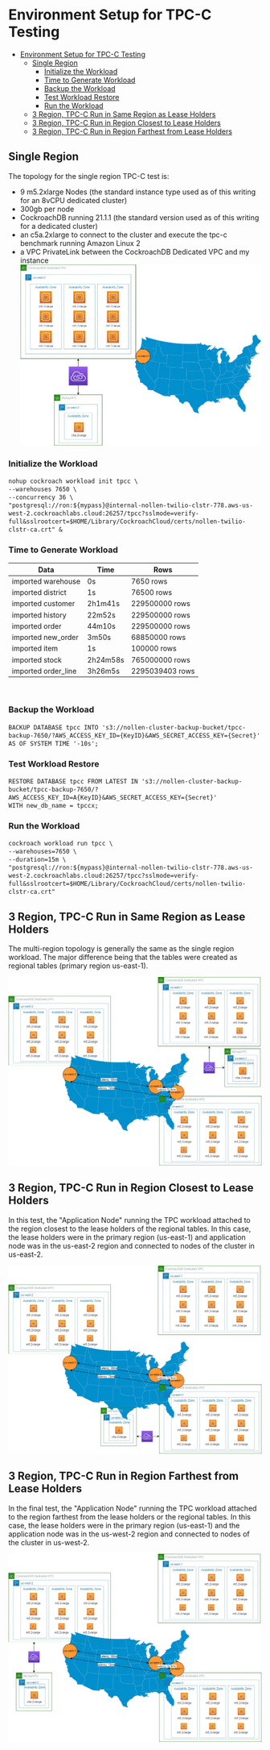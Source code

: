 # Environment Setup for TPC-C Testing

- [Environment Setup for TPC-C Testing](#environment-setup-for-tpc-c-testing)
  - [Single Region](#single-region)
    - [Initialize the Workload](#initialize-the-workload)
    - [Time to Generate Workload](#time-to-generate-workload)
    - [Backup the Workload](#backup-the-workload)
    - [Test Workload Restore](#test-workload-restore)
    - [Run the Workload](#run-the-workload)
  - [3 Region, TPC-C Run in Same Region as Lease Holders](#3-region-tpc-c-run-in-same-region-as-lease-holders)
  - [3 Region, TPC-C Run in Region Closest to Lease Holders](#3-region-tpc-c-run-in-region-closest-to-lease-holders)
  - [3 Region, TPC-C Run in Region Farthest from Lease Holders](#3-region-tpc-c-run-in-region-farthest-from-lease-holders)

## Single Region

The topology for the single region TPC-C test is:
- 9 m5.2xlarge Nodes (the standard instance type used as of this writing for an 8vCPU dedicated cluster)
- 300gb per node
- CockroachDB running 21.1.1 (the standard version used as of this writing for a dedicated cluster)
- an c5a.2xlarge to connect to the cluster and execute the tpc-c benchmark running Amazon Linux 2
- a VPC PrivateLink between the CockroachDB Dedicated VPC and my instance
![single-region-topology](twilio-tpc-c-topology-single-region.jpg)

### Initialize the Workload
```
nohup cockroach workload init tpcc \
--warehouses 7650 \
--concurrency 36 \
"postgresql://ron:${mypass}@internal-nollen-twilio-clstr-778.aws-us-west-2.cockroachlabs.cloud:26257/tpcc?sslmode=verify-full&sslrootcert=$HOME/Library/CockroachCloud/certs/nollen-twilio-clstr-ca.crt" &
```

### Time to Generate Workload
|Data|Time|Rows|
|----------------------|---------------|----------------------|
|imported warehouse| 0s| 7650 rows|
|imported district| 1s| 76500 rows|
|imported customer| 2h1m41s| 229500000 rows|
|imported history| 22m52s| 229500000 rows|
|imported order| 44m10s| 229500000 rows|
|imported new_order| 3m50s| 68850000 rows|
|imported item| 1s| 100000 rows|
|imported stock| 2h24m58s| 765000000 rows|
|imported order_line| 3h26m5s| 2295039403 rows|


<br/>

### Backup the Workload
```
BACKUP DATABASE tpcc INTO 's3://nollen-cluster-backup-bucket/tpcc-backup-7650/?AWS_ACCESS_KEY_ID={KeyID}&AWS_SECRET_ACCESS_KEY={Secret}' AS OF SYSTEM TIME '-10s';
```

### Test Workload Restore
```
RESTORE DATABASE tpcc FROM LATEST IN 's3://nollen-cluster-backup-bucket/tpcc-backup-7650/?AWS_ACCESS_KEY_ID=A{KeyID}&AWS_SECRET_ACCESS_KEY={Secret}'
WITH new_db_name = tpccx;
```

### Run the Workload
```
cockroach workload run tpcc \
--warehouses=7650 \
--duration=15m \
"postgresql://ron:${mypass}@internal-nollen-twilio-clstr-778.aws-us-west-2.cockroachlabs.cloud:26257/tpcc?sslmode=verify-full&sslrootcert=$HOME/Library/CockroachCloud/certs/nollen-twilio-clstr-ca.crt"
```


## 3 Region, TPC-C Run in Same Region as Lease Holders
The multi-region topology is generally the same as the single region workload.  The major difference being that the tables were created as regional tables (primary region us-east-1).

![multi-region-topology](twilio-tpc-c-topology-multi-region.jpg)

## 3 Region, TPC-C Run in Region Closest to Lease Holders
In this test, the "Application Node" running the TPC workload attached to the region closest to the lease holders of the regional tables.  In this case, the lease holders were in the primary region (us-east-1) and application node was in the us-east-2 region and connected to nodes of the cluster in us-east-2.  

![multi-region-topology-2](twilio-tpc-c-topology-multi-region-2.jpg)

## 3 Region, TPC-C Run in Region Farthest from Lease Holders
In the final test, the "Application Node" running the TPC workload attached to the region farthest from the lease holders or the regional tables.  In this case, the lease holders were in the primary region (us-east-1) and the application node was in the us-west-2 region and connected to nodes of the cluster in us-west-2.

![multi-region-topology-3](twilio-tpc-c-topology-multi-region-3.jpg)


